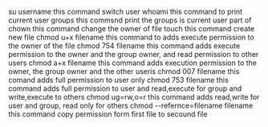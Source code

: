 su  username this command switch user
whoami this command to print current user
groups this commsnd print the groups is current user part of
chown this command change the owner of file
touch this command create new file
chmod u+x filename this command to adds execute permission to the owner of the file
chmod 754 filename this command adds execute permission to the owner and the group owner, and read permission to other users
chmod a+x filename this command adds execution permission to the owner, the group owner and the other useris
chmod 007 filename this comand adds full permission to user only
chmod 753 filename this command adds full permission to user and read,execute for group and write,execute to others
chmod ug=rw,o=r this command adds read,write for user and group, read only for others
chmod --refernce=filename filename this command copy permission form first file to secound file

